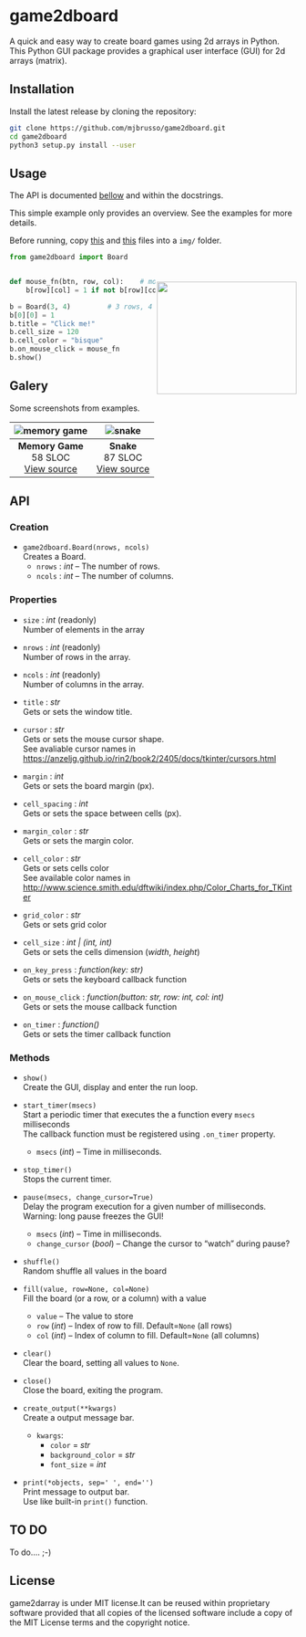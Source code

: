 # game2dboard

A quick and easy way to create board games using 2d arrays in Python. 
This Python GUI package provides a graphical user interface (GUI) for 2d arrays (matrix). 

## Installation

Install the latest release by cloning the repository:

```bash
git clone https://github.com/mjbrusso/game2dboard.git 
cd game2dboard
python3 setup.py install --user
```


## Usage

The API is documented [bellow](#API) and within the docstrings. 

This simple example only provides an overview. See the examples for more details. 

Before running, copy [this](https://github.com/mjbrusso/game2dboard/blob/master/examples/basic/img/0.png) and [this](https://github.com/mjbrusso/game2dboard/blob/master/examples/basic/img/1.png) files into a `img/` folder.

<img align="right" style="width:245; height:197; padding-top:50px" src="https://raw.githubusercontent.com/mjbrusso/game2dboard/master/images/basic.png">

```python
from game2dboard import Board


def mouse_fn(btn, row, col):    # mouse calback function
    b[row][col] = 1 if not b[row][col] else 0

b = Board(3, 4)         # 3 rows, 4 columns, filled w/ None
b[0][0] = 1
b.title = "Click me!"
b.cell_size = 120       
b.cell_color = "bisque"
b.on_mouse_click = mouse_fn
b.show()
```


## Galery

Some screenshots from examples.

|![memory game](https://raw.githubusercontent.com/mjbrusso/game2dboard/master/images/memory.png) |  ![snake](https://raw.githubusercontent.com/mjbrusso/game2dboard/master/images/snake.png) |
|:---:|:---:|
| **Memory Game**<br>58 SLOC<br>[View source](https://github.com/mjbrusso/game2dboard/tree/master/examples/memorygame)| **Snake**<br>87 SLOC<br>[View source](https://github.com/mjbrusso/game2dboard/tree/master/examples/snake) | 



## API

### Creation

- `game2dboard.Board(nrows, ncols)`<br>
Creates a Board.
  - `nrows` : *int* – The number of rows.
  - `ncols` : *int* – The number of columns.


### Properties
- `size` : *int* (readonly)<br> 
Number of elements in the array  


- `nrows` : *int* (readonly)<br> 
Number of rows in the array.


- `ncols` : *int* (readonly)<br> 
Number of columns in the array.


- `title` : *str*<br> 
Gets or sets the window title.


- `cursor` : *str*<br> 
Gets or sets the mouse cursor shape.<br>
See avaliable cursor names in https://anzeljg.github.io/rin2/book2/2405/docs/tkinter/cursors.html


- `margin` : *int*<br> 
Gets or sets the board margin (px).


- `cell_spacing` : *int*<br> 
Gets or sets the space between cells (px).


- `margin_color` : *str*<br> 
Gets or sets the margin color.


- `cell_color` : *str*<br> 
Gets or sets cells color<br>
See available color names in http://www.science.smith.edu/dftwiki/index.php/Color_Charts_for_TKinter


- `grid_color` : *str*<br> 
Gets or sets grid color


- `cell_size` : *int | (int, int)*<br> 
Gets or sets the cells dimension (*width*, *height*)


- `on_key_press` : *function(key: str)*<br>
Gets or sets the keyboard callback function


- `on_mouse_click` : *function(button: str, row: int, col: int)*<br>
Gets or sets the mouse callback function


- `on_timer` :  *function()*<br>
Gets or sets the timer callback function

### Methods

- `show()`<br>
Create the GUI, display and enter the run loop.


- `start_timer(msecs)`<br>
Start a periodic timer that executes the a function every `msecs` milliseconds<br>
The callback function must be registered using `.on_timer` property.
    - `msecs` (*int*) – Time in milliseconds.


- `stop_timer()`<br>
Stops the current timer.


- `pause(msecs, change_cursor=True)`<br>
Delay the program execution for a given number of milliseconds.<br>
Warning: long pause freezes the GUI!
    - `msecs` (*int*) – Time in milliseconds.
    - `change_cursor` (*bool*) – Change the cursor to “watch” during pause?


- `shuffle()`<br>
Random shuffle all values in the board


- `fill(value, row=None, col=None)`<br>
Fill the board (or a row, or a column) with a value
    - `value` – The value to store
    - `row` (*int*) – Index of row to fill. Default=`None` (all rows)
    - `col` (*int*) – Index of column to fill. Default=`None` (all columns)


- `clear()`<br>
Clear the board, setting all values to `None`.


- `close()`<br>
Close the board, exiting the program.


- `create_output(**kwargs)`<br>
Create a output message bar.
    - `kwargs`:
      - `color` = *str*
      - `background_color` = *str*
      - `font_size` = *int*

- `print(*objects, sep=' ', end='')`<br>
Print message to output bar. <br>
Use like built-in `print()` function.


## TO DO 
To do.... ;-)

## License

game2darray is under MIT license.It can be reused within proprietary software provided that all copies of the licensed software include a copy of the MIT License terms and the copyright notice.
